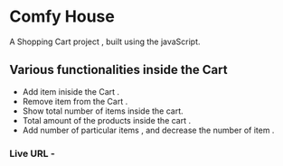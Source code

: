 # Comfy House
A Shopping Cart project , built using the javaScript.
## Various functionalities inside the Cart
* Add item iniside the Cart .
* Remove item from the Cart .
* Show total number of items inside the cart.
* Total amount of the products inside the cart .
* Add number of particular items , and decrease the number of item .
### Live URL - 
